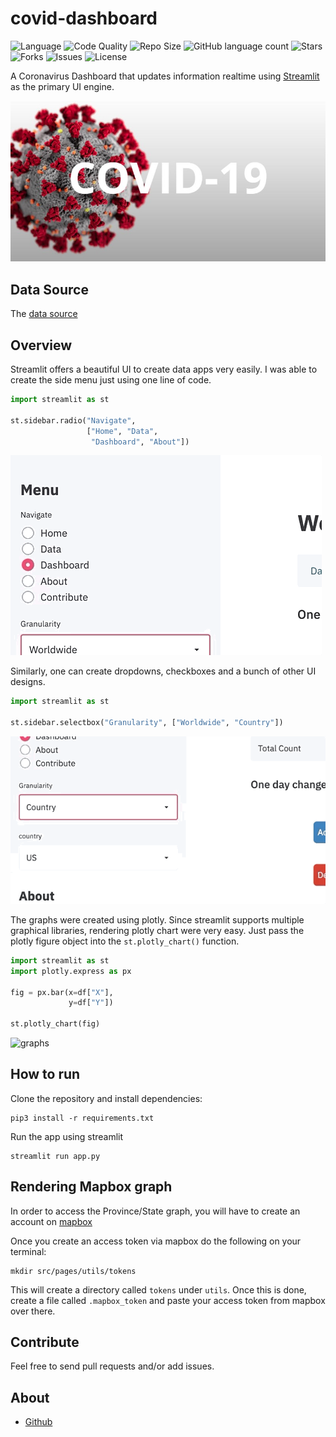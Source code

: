 # covid-dashboard

![Language](https://img.shields.io/github/languages/top/Sayar1106/covid-dashboard?style=for-the-badge)
![Code Quality](https://img.shields.io/lgtm/grade/python/github/Sayar1106/covid-dashboard?style=for-the-badge)
![Repo Size](https://img.shields.io/github/repo-size/Sayar1106/covid-dashboard?style=for-the-badge)
![GitHub language count](https://img.shields.io/github/languages/count/Sayar1106/covid-dashboard?style=for-the-badge)
![Stars](https://img.shields.io/github/stars/Sayar1106/covid-dashboard?style=for-the-badge)
![Forks](https://img.shields.io/github/forks/Sayar1106/covid-dashboard?style=for-the-badge)
![Issues](https://img.shields.io/github/issues/Sayar1106/covid-dashboard?style=for-the-badge)
![License](https://img.shields.io/github/license/Sayar1106/covid-dashboard?style=for-the-badge)

A Coronavirus Dashboard that updates information realtime using [Streamlit](https://www.streamlit.io/) as the primary UI engine.

![mona-lisa-mask](assets/down.jpg)

## Data Source

The [data source](https://github.com/CSSEGISandData/COVID-19) 

## Overview

Streamlit offers a beautiful UI to create data apps very easily. I was able to create the
side menu just using one line of code.

```python
import streamlit as st

st.sidebar.radio("Navigate", 
                 ["Home", "Data",
                  "Dashboard", "About"])
```
![menu-image](assets/menu.gif)

Similarly, one can create dropdowns, checkboxes and a bunch of other UI designs.
 ```python
import streamlit as st

st.sidebar.selectbox("Granularity", ["Worldwide", "Country"])

```
![dropdown](assets/dropdown.gif)

The graphs were created using plotly. Since streamlit supports multiple graphical libraries, rendering plotly 
chart were very easy. Just pass the plotly figure object into the `st.plotly_chart()` function.

```python
import streamlit as st
import plotly.express as px

fig = px.bar(x=df["X"], 
             y=df["Y"])

st.plotly_chart(fig)
```

![graphs](assets/graph.gif)
## How to run

Clone the repository and install dependencies:

```shell script
pip3 install -r requirements.txt
```

Run the app using streamlit

```shell script
streamlit run app.py
```

## Rendering Mapbox graph

In order to access the Province/State graph, you will have to create an account
on [mapbox](https://www.mapbox.com/)

Once you create an access token via mapbox do the following on your terminal:

```
mkdir src/pages/utils/tokens
```

This will create a directory called `tokens` under `utils`. Once this is done, create a file called `.mapbox_token` and paste your access token from mapbox over there.

## Contribute
Feel free to send pull requests and/or add issues.

## About

* [Github](https://github.com/raunakvasistha)

